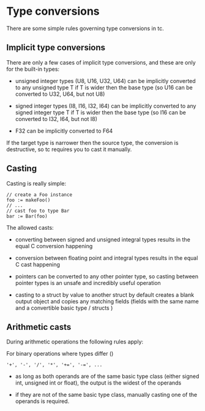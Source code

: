 Type conversions
================

There are some simple rules governing type conversions in tc.


Implicit type conversions
-------------------------

There are only a few cases of implicit type conversions, and these are
only for the built-in types:

- unsigned integer types (U8, U16, U32, U64) can be implicitly converted
  to any unsigned type T if T is wider then the base type (so U16 can be
  converted to U32, U64, but not U8)

- signed integer types (I8, I16, I32, I64) can be implicitly converted
  to any signed integer type T if T is wider then the base type (so I16 can be
  converted to I32, I64, but not I8)

- F32 can be implicitly converted to F64

If the target type is narrower then the source type, the conversion is
destructive, so tc requires you to cast it manually.


Casting
-------

Casting is really simple:

    // create a Foo instance
    foo := makeFoo()
    // ...
    // cast foo to type Bar
    bar := Bar(foo)


The allowed casts:

- converting between signed and unsigned integral types results in the
  equal C conversion happening

- conversion between floating point and integral types results in the
  equal C cast happening

- pointers can be converted to any other pointer type, so casting
  between pointer types is an unsafe and incredibly useful operation

- casting to a struct by value to another struct by default creates
  a blank output object and copies any matching fields (fields with the
  same name and a convertible basic type / structs )


Arithmetic casts
----------------

During arithmetic operations the following rules apply:

For binary operations where types differ ()

    '+', '-', '/', '*', '+=', '-=', ...

- as long as both operands are of the same basic type class (either
  signed int, unsigned int or float), the output is the widest of the
  operands

- if they are not of the same basic type class, manually casting one of
  the operands is required.

